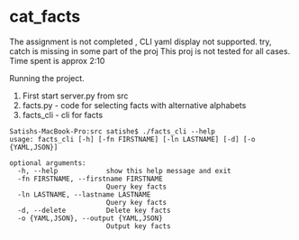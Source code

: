 # cat_facts
 The assignment is not completed , CLI yaml display not supported.
 try, catch is missing in some part of the proj 
 This proj is not tested for all cases.
 Time spent is approx 2:10 
 
Running the project.

1. First start server.py from src
2. facts.py - code for selecting facts with alternative alphabets
3. facts_cli - cli for facts
```
Satishs-MacBook-Pro:src satishe$ ./facts_cli --help
usage: facts_cli [-h] [-fn FIRSTNAME] [-ln LASTNAME] [-d] [-o {YAML,JSON}]

optional arguments:
  -h, --help            show this help message and exit
  -fn FIRSTNAME, --firstname FIRSTNAME
                        Query key facts
  -ln LASTNAME, --lastname LASTNAME
                        Query key facts
  -d, --delete          Delete key facts
  -o {YAML,JSON}, --output {YAML,JSON}
                        Output key facts
  ```
